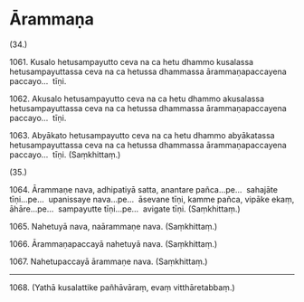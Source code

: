 # Ārammaṇa

(34.)

1061\. Kusalo hetusampayutto ceva na ca hetu dhammo kusalassa hetusampayuttassa ceva na ca hetussa dhammassa ārammaṇapaccayena paccayo…  tīṇi.

1062\. Akusalo hetusampayutto ceva na ca hetu dhammo akusalassa hetusampayuttassa ceva na ca hetussa dhammassa ārammaṇapaccayena paccayo…  tīṇi.

1063\. Abyākato hetusampayutto ceva na ca hetu dhammo abyākatassa hetusampayuttassa ceva na ca hetussa dhammassa ārammaṇapaccayena paccayo…  tīṇi. (Saṃkhittaṃ.)

(35.)

1064\. Ārammaṇe nava, adhipatiyā satta, anantare pañca…pe…  sahajāte tīṇi…pe…  upanissaye nava…pe…  āsevane tīṇi, kamme pañca, vipāke ekaṃ, āhāre…pe…  sampayutte tīṇi…pe…  avigate tīṇi. (Saṃkhittaṃ.)

1065\. Nahetuyā nava, naārammaṇe nava. (Saṃkhittaṃ.)

1066\. Ārammaṇapaccayā nahetuyā nava. (Saṃkhittaṃ.)

1067\. Nahetupaccayā ārammaṇe nava. (Saṃkhittaṃ.)

---

1068\. (Yathā kusalattike pañhāvāraṃ, evaṃ vitthāretabbaṃ.)
